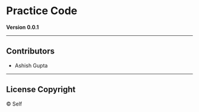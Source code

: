 # Practice Code



**Version 0.0.1**

----

## Contributors

- Ashish Gupta

---

## License Copyright

© Self